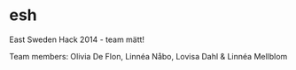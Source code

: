esh
===

East Sweden Hack 2014 - team mätt!

Team members: 
Olivia De Flon,
Linnéa Nåbo,
Lovisa Dahl &
Linnéa Mellblom
